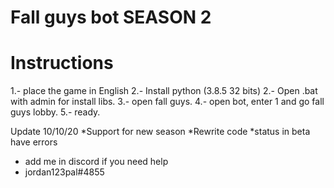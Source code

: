 # Fall guys bot SEASON 2

# Instructions

1.- place the game in English
2.- Install python (3.8.5 32 bits)
2.- Open .bat with admin for install libs.
3.- open fall guys.
4.- open bot, enter 1 and go fall guys lobby.
5.- ready.


Update 10/10/20
*Support for new season
*Rewrite code
*status in beta have errors

- add me in discord if you need help
- jordan123pal#4855

